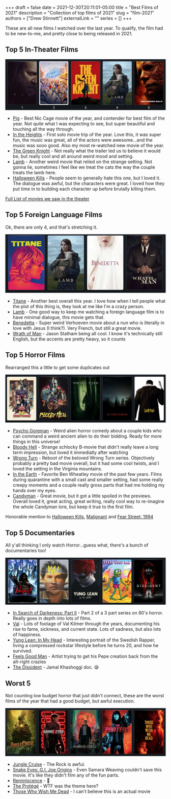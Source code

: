 +++ 
draft = false
date = 2021-12-30T20:11:01-05:00
title = "Best Films of 2021"
description = "Collection of top films of 2021"
slug = "film-2021"
authors = ["Drew Stinnett"]
externalLink = ""
series = []
+++

These are all new films I watched over the last year. To qualify, the film had
to be new-to-me, and pretty close to being released in 2021.

## Top 5 In-Theater Films

![best-in-theater-films](/images/2021-films/best-theater.png)

* [Pig](https://letterboxd.com/film/pig-2021/) - Best Nic Cage movie of the year, and contender for best film of the year. Not quite what I was expecting to see, but super beautiful and touching all the way through.
* [In the Heights](https://letterboxd.com/film/in-the-heights/) - First solo movie trip of the year. Love this, it was super fun, the music was great, all of the actors were awesome...and the music was sooo good. Also my most re-watched new movie of the year.
* [The Green Knight](https://letterboxd.com/film/the-green-knight/) - Not really what the trailer led us to believe it would be, but really cool and all around weird mood and setting.
* [Lamb](https://letterboxd.com/film/lamb-2021/) - Another weird movie that relied on the strange setting. Not gonna lie, sometimes I feel like we treat the cats the way the couple treats the lamb here.
* [Halloween Kills](https://letterboxd.com/film/halloween-kills/) - People seem to generally hate this one, but I loved it. The dialogue was awful, but the characters were great. I loved how they put time in to building each character up before brutally killing them.

[Full List of movies we saw in the theater](https://letterboxd.com/mondodrew/list/2021-movie-church/)

## Top 5 Foreign Language Films

Ok, there are only 4, and that's stretching it.

![best-foreign-films](/images/2021-films/foreign.png)

* [Titane](https://letterboxd.com/film/titane/) - Another best overall this year. I love how when I tell people what the plot of this thing is, they look at me like I'm a crazy person.
* [Lamb](https://letterboxd.com/film/lamb-2021/) - One good way to keep me watching a foreign language film is to have minimal dialogue, this movie gets that.
* [Benedetta](https://letterboxd.com/film/benedetta/) - Super weird Verhoeven movie about a nun who is literally in love with Jesus (I think?). Very French, but still a great movie.
* [Wrath of Man](https://letterboxd.com/film/wrath-of-man/) - Jason Statham being all cool. I know it's technically still English, but the accents are pretty heavy, so it counts

## Top 5 Horror Films

Rearranged this a little to get some duplicates out

![best-horror-films](/images/2021-films/horror.png)

* [Psycho Goreman](https://letterboxd.com/film/psycho-goreman/) - Weird alien horror comedy about a couple kids who can command a weird ancient alien to do their bidding. Ready for more things in this universe!
* [Bloody Hell](https://letterboxd.com/film/bloody-hell-2020/) - Strange schlocky B-movie that didn't really leave a long term impression, but loved it immediatly after watching
* [Wrong Turn](https://letterboxd.com/film/wrong-turn-2021/) - Reboot of the beloved Wrong Turn series. Objectively probably a pretty bad movie overall, but it had some cool twists, and I loved the setting in the Virginia mountains.
* [In the Earth](https://letterboxd.com/film/in-the-earth/) - Favorite Ben Wheatley movie of the past few years. Films during quarantine with a small cast and smaller setting, had some really creepy moments and a couple really gross parts that had me holding my hands over my eyes.
* [Candyman](https://letterboxd.com/film/candyman-2021/) - Great movie, but it got a little spoiled in the previews. Overall loved it, great acting, great writing, really cool way to re-imagine the whole Candyman lore, but keep it true to the first film.

Honorable mention to [Halloween Kills](https://letterboxd.com/film/halloween-kills/), [Malignant](https://letterboxd.com/film/malignant-2021/) and [Fear Street: 1994](https://letterboxd.com/film/fear-street-1994/)

## Top 5 Documentaries

All y'all thinking I only watch Horror...guess what, there's a bunch of documentaries too!

![best-documentaries](/images/2021-films/documentaries.png)

* [In Search of Darkeness: Part II](https://letterboxd.com/film/in-search-of-darkness-part-ii/) - Part 2 of a 3 part series on 80's horror. Really goes in depth into lots of films.
* [Val](https://letterboxd.com/film/val/) - Lots of footage of Val Kilmer through the years, documenting his rise to fame, sickness, and current state. Lots of sadness, but also lots of happiness.
* [Yung Lean: In My Head](https://letterboxd.com/film/yung-lean-in-my-head/) - Interesting portrait of the Swedish Rapper, living a compressed rockstar lifestyle before he turns 20, and how he survived.
* [Feels Good Man](https://letterboxd.com/film/feels-good-man/) - Artist trying to get his Pepe creation back from the alt-right crazies
* [The Dissident](https://letterboxd.com/film/the-dissident/) - Jamal Khashoggi doc. 😪

## Worst 5

Not counting low budget horror that just didn't connect, these are the worst
films of the year that had a good budget, but awful execution.

![worst](/images/2021-films/worst.png)

* [Jungle Cruise](https://letterboxd.com/film/jungle-cruise/) - The Rock is awful.
* [Snake Eyes: G.I. Joe Origins](https://letterboxd.com/film/snake-eyes-gi-joe-origins/) - Even Samara Weaving couldn't save this movie. It's like they didn't film any of the fun parts.
* [Reminiscence](https://letterboxd.com/film/reminiscence-2021/) - 🤮
* [The Protégé](https://letterboxd.com/film/the-protege/) - WTF was the theme here?
* [Those Who Wish Me Dead](https://letterboxd.com/film/those-who-wish-me-dead/) - I can't believe this is an actual movie